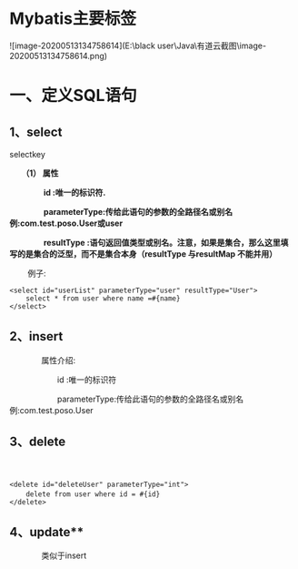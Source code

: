 # **Mybatis主要标签**

![image-20200513134758614](E:\black user\Java\有道云截图\image-20200513134758614.png)





# **一、定义SQL语句**

## 1、select

selectkey

　　**（1） 属性**

　　　 　**id :唯一的标识符.**

　　　 　**parameterType:传给此语句的参数的全路径名或别名 例:com.test.poso.User或user**

　　　 　**resultType :语句返回值类型或别名。注意，如果是集合，那么这里填写的是集合的泛型，而不是集合本身（resultType 与resultMap 不能并用）**

　 　例子:

```
<select id="userList" parameterType="user" resultType="User">   
	select * from user where name =#{name}
</select>
```



## **2、insert** 

　　　　属性介绍:

　　　　　　id :唯一的标识符

　　　　　　parameterType:传给此语句的参数的全路径名或别名 例:com.test.poso.User

## 3、delete

　

```
<delete id="deleteUser" parameterType="int"> 　
   	delete from user where id = #{id} 　　
</delete>
```



## 4、update**

　　　　类似于insert